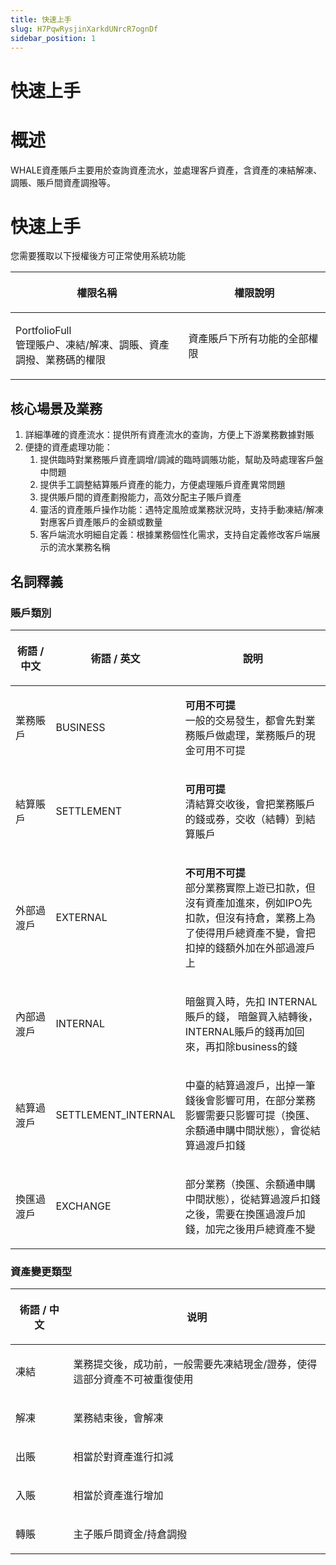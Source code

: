 ```yaml
---
title: 快速上手
slug: H7PqwRysjinXarkdUNrcR7ognDf
sidebar_position: 1
---
```



# 快速上手

# 概述

WHALE資產賬戶主要用於查詢資產流水，並處理客戶資產，含資產的凍結解凍、調賬、賬戶間資產調撥等。

# 快速上手

您需要獲取以下授權後方可正常使用系統功能

<table header_row="1">
<colgroup>
<col width="380"/>
<col width="346"/>
</colgroup>
<thead>
<tr><th><p>權限名稱</p></th><th><p>權限說明</p></th></tr>
</thead>
<tbody>
<tr><td><p>PortfolioFull<br/>管理賬户、凍結/解凍、調賬、資產調撥、業務碼的權限</p></td><td><p>資產賬戶下所有功能的全部權限</p></td></tr>
</tbody>
</table>

## 核心場景及業務

1. 詳細準確的資產流水：提供所有資產流水的查詢，方便上下游業務數據對賬
2. 便捷的資產處理功能：
    1. 提供臨時對業務賬戶資產調增/調減的臨時調賬功能，幫助及時處理客戶盤中問題
    2. 提供手工調整結算賬戶資產的能力，方便處理賬戶資產異常問題
    3. 提供賬戶間的資產劃撥能力，高效分配主子賬戶資產
    4. 靈活的資產賬戶操作功能：遇特定風險或業務狀況時，支持手動凍結/解凍對應客戶資產賬戶的金額或數量
    5. 客戶端流水明細自定義：根據業務個性化需求，支持自定義修改客戶端展示的流水業務名稱

## 名詞釋義

### 賬**戶類別**

<table header_column="1" header_row="1">
<colgroup>
<col width="124"/>
<col width="116"/>
<col width="485"/>
</colgroup>
<thead>
<tr><th><p>術語 / 中文</p></th><th><p>術語 / 英文</p></th><th><p>說明</p></th></tr>
</thead>
<tbody>
<tr><td><p>業務賬戶</p></td><td><p>BUSINESS</p></td><td><p><strong>可用不可提</strong><br/>一般的交易發生，都會先對業務賬戶做處理，業務賬戶的現金可用不可提</p></td></tr>
<tr><td><p>結算賬戶</p></td><td><p>SETTLEMENT</p></td><td><p><strong>可用可提</strong><br/>清結算交收後，會把業務賬戶的錢或券，交收（結轉）到結算賬戶</p></td></tr>
<tr><td><p>外部過渡戶</p></td><td><p>EXTERNAL</p></td><td><p><strong>不可用不可提</strong><br/>部分業務實際上遊已扣款，但沒有資產加進來，例如IPO先扣款，但沒有持倉，業務上為了使得用戶總資產不變，會把扣掉的錢額外加在外部過渡戶上</p></td></tr>
<tr><td><p>內部過渡戶</p></td><td><p>INTERNAL</p></td><td><p>暗盤買入時，先扣 INTERNAL賬戶的錢， 暗盤買入結轉後，INTERNAL賬戶的錢再加回來，再扣除business的錢</p></td></tr>
<tr><td><p>結算過渡戶</p></td><td><p>SETTLEMENT_INTERNAL</p></td><td><p>中臺的結算過渡戶，出掉一筆錢後會影響可用，在部分業務影響需要只影響可提（換匯、余額通申購中間狀態），會從結算過渡戶扣錢</p></td></tr>
<tr><td><p>換匯過渡戶</p></td><td><p>EXCHANGE</p></td><td><p>部分業務（換匯、余額通申購中間狀態），從結算過渡戶扣錢之後，需要在換匯過渡戶加錢，加完之後用戶總資產不變</p></td></tr>
</tbody>
</table>

### **資產變更類型**

<table header_column="1" header_row="1">
<colgroup>
<col width="124"/>
<col width="601"/>
</colgroup>
<thead>
<tr><th><p><strong>術語 / 中文</strong></p></th><th><p><strong>说明</strong></p></th></tr>
</thead>
<tbody>
<tr><td><p>凍結</p></td><td><p>業務提交後，成功前，一般需要先凍結現金/證券，使得這部分資產不可被重復使用</p></td></tr>
<tr><td><p>解凍</p></td><td><p>業務結束後，會解凍</p></td></tr>
<tr><td><p>出賬</p></td><td><p>相當於對資產進行扣減</p></td></tr>
<tr><td><p>入賬</p></td><td><p>相當於資產進行增加</p></td></tr>
<tr><td><p>轉賬</p></td><td><p>主子賬戶間資金/持倉調撥</p></td></tr>
</tbody>
</table>

